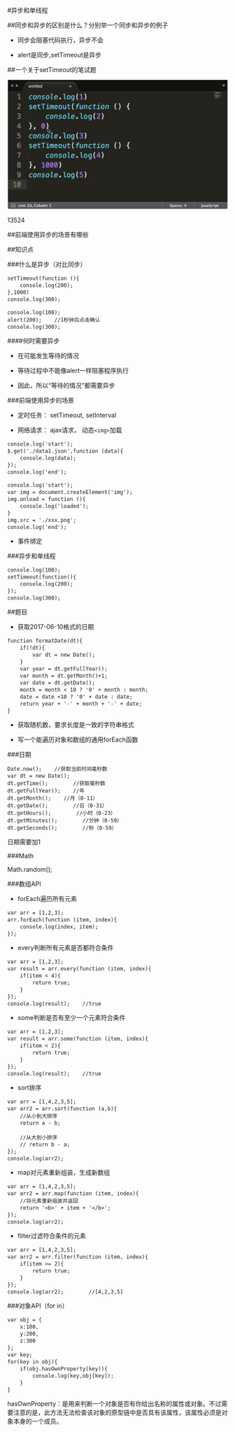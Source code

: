 #异步和单线程




##同步和异步的区别是什么？分别举一个同步和异步的例子

- 同步会阻塞代码执行，异步不会

- alert是同步,setTimeout是异步


##一个关于setTimeout的笔试题

![](/assets/360截图20170929054936843.jpg)

13524


##前端使用异步的场景有哪些




##知识点

###什么是异步（对比同步）

```console.log(100);
setTimeout(function (){
    console.log(200);
},1000)
console.log(300);
```

```
console.log(100);
alert(200);    //1秒钟后点击确认
console.log(300);
```



####何时需要异步

- 在可能发生等待的情况

- 等待过程中不能像alert一样阻塞程序执行

- 因此，所以“等待的情况”都需要异步



###前端使用异步的场景

- 定时任务： setTimeout, setInterval


- 网络请求： ajax请求， 动态`<img>`加载

```
console.log('start');
$.get('./data1.json',function (data){
    console.log(data);
});
console.log('end');
```

```
console.log('start');
var img = document.createElement('img');
img.onload = function (){
    console.log('loaded');
}
img.src = './xxx.png';
console.log('end');
```


- 事件绑定




###异步和单线程

```
console.log(100);
setTimeout(function(){
    console.log(200);
});
console.log(300);
```





##题目

- 获取2017-06-10格式的日期

```
function formatDate(dt){
    if(!dt){
        var dt = new Date();
    }
    var year = dt.getFullYear();
    var month = dt.getMonth()+1;
    var date = dt.getDate();
    month = month < 10 ? '0' + month : month;
    date = date <10 ? '0' + date : date;
    return year + '-' + month + '-' + date;
}
```



- 获取随机数，要求长度是一致的字符串格式

- 写一个能遍历对象和数组的通用forEach函数



###日期

```
Date.now();    //获取当前时间毫秒数
var dt = new Date();
dt.getTime();        //获取毫秒数
dt.getFullYear();    //年
dt.getMonth();    //月（0-11）
dt.getDate();        //日（0-31）
dt.getHours();        //小时（0-23）
dt.getMinutes();        //分钟（0-59）
dt.getSeconds();        //秒（0-59）
```
日期需要加1


###Math

Math.random();


###数组API

- forEach遍历所有元素

```
var arr = [1,2,3];
arr.forEach(function (item, index){
    console.log(index, item);
});
```


- every判断所有元素是否都符合条件

```
var arr = [1,2,3];
var result = arr.every(function (item, index){
    if(item < 4){
        return true;
    }
});
console.log(result);    //true
```


- some判断是否有至少一个元素符合条件

```
var arr = [1,2,3];
var result = arr.some(function (item, index){
    if(item < 2){
        return true;
    }
});
console.log(result);    //true
```



- sort排序

```
var arr = [1,4,2,3,5];
var arr2 = arr.sort(function (a,b){
    //从小到大排序
    return a - b;
    
    //从大到小排序
    // return b - a;
});
console.log(arr2);
```



- map对元素重新组装，生成新数组

```
var arr = [1,4,2,3,5];
var arr2 = arr.map(function (item, index){
    //将元素重新组装并返回
    return '<b>' + item + '</b>';
});
console.log(arr2);
```



- filter过滤符合条件的元素

```
var arr = [1,4,2,3,5];
var arr2 = arr.filter(function (item, index){
    if(item >= 2){
        return true;
    }
});
console.log(arr2);        //[4,2,3,5]
```






###对象API（for in）

```
var obj = {
    x:100,
    y:200,
    z:300
};
var key;
for(key in obj){
    if(obj.hasOwnProperty(key)){
        console.log(key,obj[key]);
    }
}
```

hasOwnProperty：是用来判断一个对象是否有你给出名称的属性或对象。不过需要注意的是，此方法无法检查该对象的原型链中是否具有该属性，该属性必须是对象本身的一个成员。










































